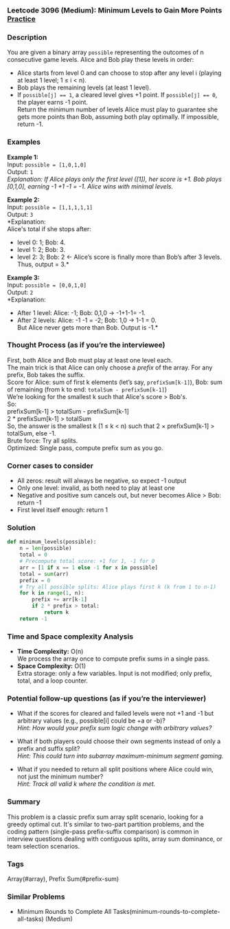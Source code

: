 ### Leetcode 3096 (Medium): Minimum Levels to Gain More Points [Practice](https://leetcode.com/problems/minimum-levels-to-gain-more-points)

### Description  
You are given a binary array `possible` representing the outcomes of n consecutive game levels. Alice and Bob play these levels in order:  
- Alice starts from level 0 and can choose to stop after any level i (playing at least 1 level; 1 ≤ i < n).
- Bob plays the remaining levels (at least 1 level).
- If `possible[j] == 1`, a cleared level gives +1 point. If `possible[j] == 0`, the player earns -1 point.  
Return the minimum number of levels Alice must play to guarantee she gets more points than Bob, assuming both play optimally. If impossible, return -1.

### Examples  

**Example 1:**  
Input: `possible = [1,0,1,0]`  
Output: `1`  
*Explanation: If Alice plays only the first level ([1]), her score is +1. Bob plays [0,1,0], earning -1 +1 -1 = -1. Alice wins with minimal levels.*

**Example 2:**  
Input: `possible = [1,1,1,1,1]`  
Output: `3`  
*Explanation:  
Alice's total if she stops after:  
- level 0: 1; Bob: 4.  
- level 1: 2; Bob: 3.  
- level 2: 3; Bob: 2  ← Alice’s score is finally more than Bob’s after 3 levels.  
Thus, output = 3.*

**Example 3:**  
Input: `possible = [0,0,1,0]`  
Output: `2`  
*Explanation:  
- After 1 level: Alice: -1; Bob: 0,1,0 → -1+1-1= -1.  
- After 2 levels: Alice: -1 -1 = -2; Bob: 1,0 → 1-1 = 0.  
But Alice never gets more than Bob. Output is -1.*

### Thought Process (as if you’re the interviewee)  
First, both Alice and Bob must play at least one level each.  
The main trick is that Alice can only choose a *prefix* of the array. For any prefix, Bob takes the suffix.  
Score for Alice: sum of first k elements (let’s say, `prefixSum[k-1]`), Bob: sum of remaining (from k to end: `totalSum - prefixSum[k-1]`)  
We’re looking for the smallest k such that Alice's score > Bob's.  
So:  
prefixSum[k-1] > totalSum - prefixSum[k-1]  
2 \* prefixSum[k-1] > totalSum  
So, the answer is the smallest k (1 ≤ k < n) such that 2 × prefixSum[k-1] > totalSum, else -1.  
Brute force: Try all splits.  
Optimized: Single pass, compute prefix sum as you go.

### Corner cases to consider  
- All zeros: result will always be negative, so expect -1 output  
- Only one level: invalid, as both need to play at least one  
- Negative and positive sum cancels out, but never becomes Alice > Bob: return -1  
- First level itself enough: return 1

### Solution

```python
def minimum_levels(possible):
    n = len(possible)
    total = 0
    # Precompute total score: +1 for 1, -1 for 0
    arr = [1 if x == 1 else -1 for x in possible]
    total = sum(arr)
    prefix = 0
    # Try all possible splits: Alice plays first k (k from 1 to n-1)
    for k in range(1, n):
        prefix += arr[k-1]
        if 2 * prefix > total:
            return k
    return -1
```

### Time and Space complexity Analysis  

- **Time Complexity:** O(n)  
  We process the array once to compute prefix sums in a single pass.
- **Space Complexity:** O(1)  
  Extra storage: only a few variables. Input is not modified; only prefix, total, and a loop counter.

### Potential follow-up questions (as if you’re the interviewer)  

- What if the scores for cleared and failed levels were not +1 and -1 but arbitrary values (e.g., possible[i] could be +a or -b)?  
  *Hint: How would your prefix sum logic change with arbitrary values?*

- What if both players could choose their own segments instead of only a prefix and suffix split?  
  *Hint: This could turn into subarray maximum-minimum segment gaming.*

- What if you needed to return all split positions where Alice could win, not just the minimum number?  
  *Hint: Track all valid k where the condition is met.*

### Summary
This problem is a classic prefix sum array split scenario, looking for a greedy optimal cut. It's similar to two-part partition problems, and the coding pattern (single-pass prefix-suffix comparison) is common in interview questions dealing with contiguous splits, array sum dominance, or team selection scenarios.

### Tags
Array(#array), Prefix Sum(#prefix-sum)

### Similar Problems
- Minimum Rounds to Complete All Tasks(minimum-rounds-to-complete-all-tasks) (Medium)